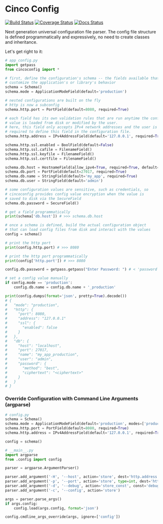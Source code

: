 # Cinco Config

[![Build Status](https://travis-ci.org/ameily/cincoconfig.svg?branch=master)](https://travis-ci.org/ameily/cincoconfig)
[![Coverage Status](https://coveralls.io/repos/github/ameily/cincoconfig/badge.svg?branch=master)](https://coveralls.io/github/ameily/cincoconfig?branch=master)
[![Docs Status](https://readthedocs.org/projects/cincoconfig/badge/)](https://cincoconfig.readthedocs.io/en/latest/)

Next generation universal configuration file parser. The config file structure is defined
programmatically and expressively, no need to create classes and inheritance.

Let's get right to it:

```python
# app_config.py
import getpass
from cincoconfig import *

# first, define the configuration's schema -- the fields available that
# customize the application's or library's behavior
schema = Schema()
schema.mode = ApplicationModeField(default='production')

# nested configurations are built on the fly
# http is now a subconfig
schema.http.port = PortField(default=8080, required=True)

# each field has its own validation rules that are run anytime the config
# value is loaded from disk or modified by the user.
# here, this field only accepts IPv4 network addresses and the user is
# required to define this field in the configuration file.
schema.http.address = IPv4AddressField(default='127.0.0.1', required=True)

schema.http.ssl.enabled = BoolField(default=False)
schema.http.ssl.cafile = FilenameField()
schema.http.ssl.keyfile = FilenameField()
schema.http.ssl.certfile = FilenameField()

schema.db.host = HostnameField(allow_ipv4=True, required=True, default='localhost')
schema.db.port = PortField(default=27017, required=True)
schema.db.name = StringField(default='my_app', required=True)
schema.db.user = StringField(default='admin')

# some configuration values are sensitive, such as credentials, so
# cincoconfig provides config value encryption when the value is
# saved to disk via the SecureField
schema.db.password = SecureField()

# get a field programmatically
print(schema['db.host']) # >>> schema.db.host

# once a schema is defined, build the actual configuration object
# that can load config files from disk and interact with the values
config = schema()

# print the http port
print(config.http.port) # >>> 8080

# print the http port programmatically
print(config['http.port']) # >>> 8080

config.db.password = getpass.getpass("Enter Password: ") # < 'password'

# set a config value manually
if config.mode == 'production':
    config.db.name = config.db.name + '_production'

print(config.dumps(format='json', pretty=True).decode())
# {
#   "mode": "production",
#   "http": {
#     "port": 8080,
#     "address": "127.0.0.1"
#     "ssl": {
#       "enabled": false
#     }
#   },
#   "db": {
#     "host": "localhost",
#     "port": 27017,
#     "name": "my_app_production",
#     "user": "admin",
#     "password": {
#       "method": "best",
#       "ciphertext": "<ciphertext>"
#     }
#   }
# }
```

### Override Configuration with Command Line Arguments (argparse)

```python
# config.py
schema = Schema()
schema.mode = ApplicationModeField(default='production', modes=['production', 'debug'])
schema.http.port = PortField(default=8080, required=True)
schema.http.address = IPv4AddressField(default='127.0.0.1', required=True)

config = schema()

# __main__.py
import argparse
from .config import config

parser = argparse.ArgumentParser()

parser.add_argument('-H', '--host', action='store', dest='http.address')
parser.add_argument('-p', '--port', action='store', type=int, dest='http.port')
parser.add_argument('-d', '--debug', action='store_const', const='debug', dest='mode')
parser.add_argument('-c', '--config', action='store')

args = parser.parse_args()
if args.config:
    config.load(args.config, format='json')

config.cmdline_args_override(args, ignore=['config'])
```
